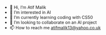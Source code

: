 - 👋 Hi, I’m Atif Malik
- 👀 I’m interested in AI 
- 🌱 I’m currently learning coding with CS50
- 💞️ I’m looking to collaborate on an AI project
- 📫 How to reach me atifmalik13@yahoo.co.uk

<!---
atifmalik13/atifmalik13 is a ✨ special ✨ repository because its `README.md` (this file) appears on your GitHub profile.
You can click the Preview link to take a look at your changes.
--->
